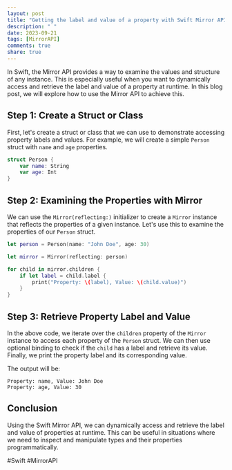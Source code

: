 ```yaml
---
layout: post
title: "Getting the label and value of a property with Swift Mirror API"
description: " "
date: 2023-09-21
tags: [MirrorAPI]
comments: true
share: true
---
```


In Swift, the Mirror API provides a way to examine the values and structure of any instance. This is especially useful when you want to dynamically access and retrieve the label and value of a property at runtime. In this blog post, we will explore how to use the Mirror API to achieve this.

## Step 1: Create a Struct or Class

First, let's create a struct or class that we can use to demonstrate accessing property labels and values. For example, we will create a simple `Person` struct with `name` and `age` properties.

```swift
struct Person {
    var name: String
    var age: Int
}
```

## Step 2: Examining the Properties with Mirror

We can use the `Mirror(reflecting:)` initializer to create a `Mirror` instance that reflects the properties of a given instance. Let's use this to examine the properties of our `Person` struct.

```swift
let person = Person(name: "John Doe", age: 30)

let mirror = Mirror(reflecting: person)

for child in mirror.children {
    if let label = child.label {
        print("Property: \(label), Value: \(child.value)")
    }
}
```

## Step 3: Retrieve Property Label and Value

In the above code, we iterate over the `children` property of the `Mirror` instance to access each property of the `Person` struct. We can then use optional binding to check if the `child` has a label and retrieve its value. Finally, we print the property label and its corresponding value.

The output will be:

```plaintext
Property: name, Value: John Doe
Property: age, Value: 30
```

## Conclusion

Using the Swift Mirror API, we can dynamically access and retrieve the label and value of properties at runtime. This can be useful in situations where we need to inspect and manipulate types and their properties programmatically.

#Swift #MirrorAPI